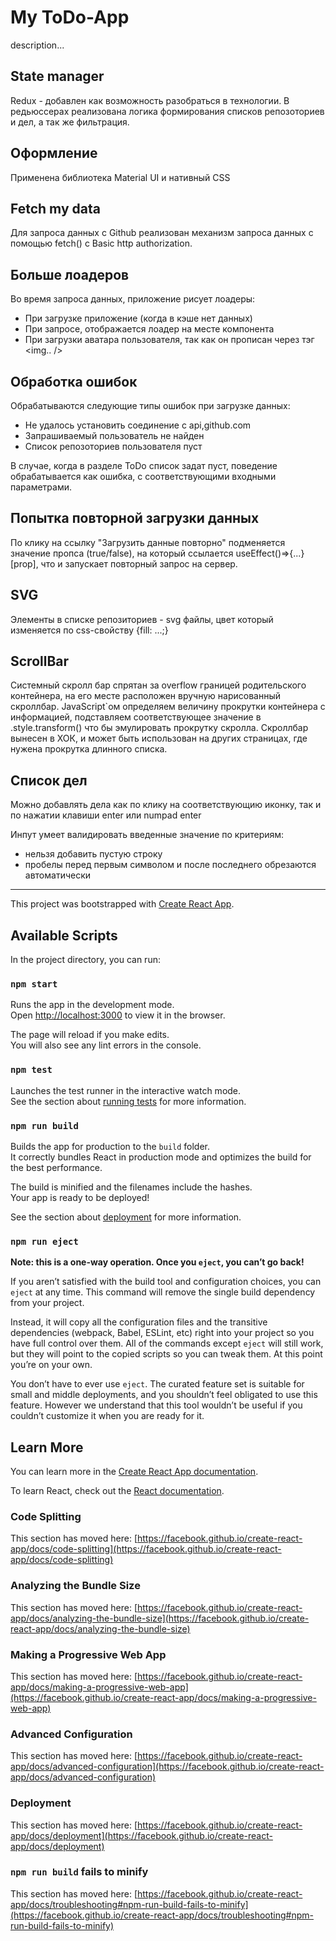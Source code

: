 # My ToDo-App

description...

## State manager

Redux - добавлен как возможность разобраться в технологии.
В редьюссерах реализована логика формирования списков репозоториев и дел, а так же фильтрация.

## Оформление

Применена библиотека Material UI и нативный CSS

## Fetch my data

Для запроса данных с Github реализован механизм запроса данных с помощью fetch() с Basic http authorization.

## Больше лоадеров

Во время запроса данных, приложение рисует лоадеры:
 - При загрузке приложение (когда в кэше нет данных)
 - При запросе, отображается лоадер на месте компонента
 - При загрузки аватара пользователя, так как он прописан через тэг <img.. />

## Обработка ошибок

Обрабатываются следующие типы ошибок при загрузке данных:
 - Не удалось установить соединение с api,github.com
 - Запрашиваемый пользователь не найден
 - Список репозоториев пользователя пуст
 
В случае, когда в разделе ToDo список задат пуст, поведение обрабатывается как ошибка, с соответствующими входными параметрами.

## Попытка повторной загрузки данных

По клику на ссылку "Загрузить данные повторно" подменяется значение пропса (true/false), на который ссылается useEffect()=>{...}[prop], что и запускает повторный запрос на сервер.

## SVG

Элементы в списке репозиториев - svg файлы, цвет который изменяется по css-свойству {fill: ...;}

## ScrollBar

Системный скролл бар спрятан за overflow границей родительского контейнера, на его месте расположен вручную нарисованный скроллбар.
JavaScript`ом определяем величину прокрутки контейнера с информацией, подставляем соответствующее значение в .style.transform() что бы эмулировать прокрутку скролла.
Скроллбар вынесен в ХОК, и может быть использован на других страницах, где нужена прокрутка длинного списка.

## Список дел

Можно добавлять дела как по клику на соответствующию иконку, так и по нажатии клавиши enter или numpad enter

Инпут умеет валидировать введенные значение по критериям:
- нельзя добавить пустую строку
- пробелы перед первым символом и после последнего обрезаются автоматически













---

This project was bootstrapped with [Create React App](https://github.com/facebook/create-react-app).

## Available Scripts

In the project directory, you can run:

### `npm start`

Runs the app in the development mode.\
Open [http://localhost:3000](http://localhost:3000) to view it in the browser.

The page will reload if you make edits.\
You will also see any lint errors in the console.

### `npm test`

Launches the test runner in the interactive watch mode.\
See the section about [running tests](https://facebook.github.io/create-react-app/docs/running-tests) for more information.

### `npm run build`

Builds the app for production to the `build` folder.\
It correctly bundles React in production mode and optimizes the build for the best performance.

The build is minified and the filenames include the hashes.\
Your app is ready to be deployed!

See the section about [deployment](https://facebook.github.io/create-react-app/docs/deployment) for more information.

### `npm run eject`

**Note: this is a one-way operation. Once you `eject`, you can’t go back!**

If you aren’t satisfied with the build tool and configuration choices, you can `eject` at any time. This command will remove the single build dependency from your project.

Instead, it will copy all the configuration files and the transitive dependencies (webpack, Babel, ESLint, etc) right into your project so you have full control over them. All of the commands except `eject` will still work, but they will point to the copied scripts so you can tweak them. At this point you’re on your own.

You don’t have to ever use `eject`. The curated feature set is suitable for small and middle deployments, and you shouldn’t feel obligated to use this feature. However we understand that this tool wouldn’t be useful if you couldn’t customize it when you are ready for it.

## Learn More

You can learn more in the [Create React App documentation](https://facebook.github.io/create-react-app/docs/getting-started).

To learn React, check out the [React documentation](https://reactjs.org/).

### Code Splitting

This section has moved here: [https://facebook.github.io/create-react-app/docs/code-splitting](https://facebook.github.io/create-react-app/docs/code-splitting)

### Analyzing the Bundle Size

This section has moved here: [https://facebook.github.io/create-react-app/docs/analyzing-the-bundle-size](https://facebook.github.io/create-react-app/docs/analyzing-the-bundle-size)

### Making a Progressive Web App

This section has moved here: [https://facebook.github.io/create-react-app/docs/making-a-progressive-web-app](https://facebook.github.io/create-react-app/docs/making-a-progressive-web-app)

### Advanced Configuration

This section has moved here: [https://facebook.github.io/create-react-app/docs/advanced-configuration](https://facebook.github.io/create-react-app/docs/advanced-configuration)

### Deployment

This section has moved here: [https://facebook.github.io/create-react-app/docs/deployment](https://facebook.github.io/create-react-app/docs/deployment)

### `npm run build` fails to minify

This section has moved here: [https://facebook.github.io/create-react-app/docs/troubleshooting#npm-run-build-fails-to-minify](https://facebook.github.io/create-react-app/docs/troubleshooting#npm-run-build-fails-to-minify)
